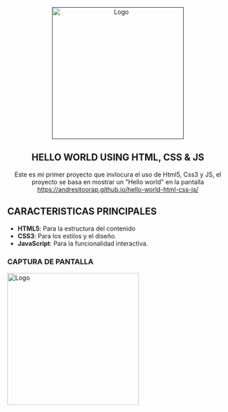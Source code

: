 <div align="center">

<a href="">
  <img alt="Logo" width="300" src="https://github.com/user-attachments/assets/94902bbb-05cb-4232-ac15-b815da61e2b6">
</a>


## HELLO WORLD USING HTML, CSS & JS

Este es mi primer proyecto que invlocura el uso de Html5, Css3 y JS, el proyecto se basa en mostrar un "Hello world" en la pantalla https://andresitoorap.github.io/hello-world-html-css-js/

</div>

## CARACTERISTICAS PRINCIPALES

- **HTML5**: Para la estructura del contenido
- **CSS3**: Para los estilos y el diseño.
- **JavaScript**: Para la funcionalidad interactiva.

### CAPTURA DE PANTALLA
 <img alt="Logo" width="300" src="https://github.com/user-attachments/assets/71a202a8-fc17-4e5a-a3b8-1182e037d193">

